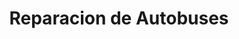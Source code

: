 ---
title: "Reparacion de Autobuses"
url: /ciudad-de-mexico/reparacion-de-autobuses/
shop: Autowerkstatt
---